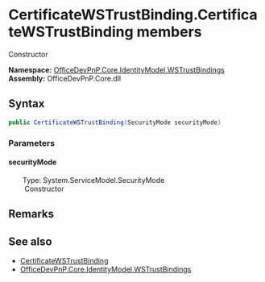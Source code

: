 # CertificateWSTrustBinding.CertificateWSTrustBinding members 
 Constructor   

**Namespace:** [OfficeDevPnP.Core.IdentityModel.WSTrustBindings](OfficeDevPnP.Core.IdentityModel.WSTrustBindings.md)  
**Assembly:** OfficeDevPnP.Core.dll  
## Syntax
```C#
public CertificateWSTrustBinding(SecurityMode securityMode)
```
### Parameters
#### securityMode  
&emsp;&emsp;Type: System.ServiceModel.SecurityMode  
&emsp;&emsp; Constructor   


## Remarks
  
## See also
- [CertificateWSTrustBinding](OfficeDevPnP.Core.IdentityModel.WSTrustBindings.CertificateWSTrustBinding.md)
- [OfficeDevPnP.Core.IdentityModel.WSTrustBindings](OfficeDevPnP.Core.IdentityModel.WSTrustBindings.md)
